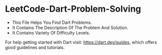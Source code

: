 # LeetCode-Dart-Problem-Solving

- This File Helps You Find Dart Problems. 
- It Contains The Description Of The Problem And Solution.
- It Contains Variety Of Difficulty Levels.

For help getting started with Dart visit:
https://dart.dev/guides, which offers good guidelines and tutorials. 

